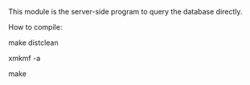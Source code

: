 This module is the server-side program to query the database directly.


How to compile:

make distclean

xmkmf -a
        
make

